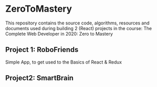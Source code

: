# ZeroToMastery
This repository contains the source code, algorithms, resources and documents used during building 2 (React) projects in the course: The Complete Web Developer in 2020: Zero to Mastery

## Project 1: RoboFriends
Simple App, to get used to the Basics of React & Redux

## Project2: SmartBrain
